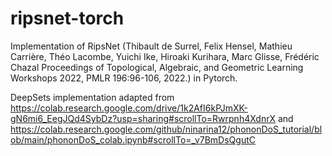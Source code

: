 # ripsnet-torch
Implementation of RipsNet (Thibault de Surrel, Felix Hensel, Mathieu Carrière, Théo Lacombe, Yuichi Ike, Hiroaki Kurihara, Marc Glisse, Frédéric Chazal Proceedings of Topological, Algebraic, and Geometric Learning Workshops 2022, PMLR 196:96-106, 2022.) in Pytorch.

DeepSets implementation adapted from https://colab.research.google.com/drive/1k2AfI6kPJmXK-gN6mi6_EegJQd4SybDz?usp=sharing#scrollTo=Rwrpnh4XdnrX
and https://colab.research.google.com/github/ninarina12/phononDoS_tutorial/blob/main/phononDoS_colab.ipynb#scrollTo=_v7BmDsQgutC
